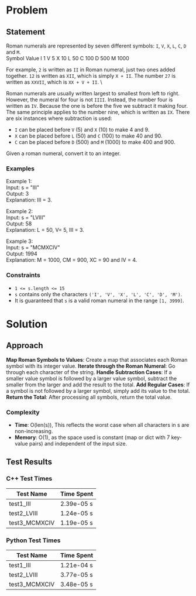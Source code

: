 # Problem

## Statement
Roman numerals are represented by seven different symbols: `I`, `V`, `X`, `L`, `C`, `D` and `M`. \
Symbol       Value
I             1
V             5
X             10
L             50
C             100
D             500
M             1000

For example, `2` is written as `II` in Roman numeral, just two ones added together. `12` is written as `XII`, which is simply `X + II`. The number `27` is written as `XXVII`, which is `XX + V + II`. \

Roman numerals are usually written largest to smallest from left to right. However, the numeral for four is not `IIII`. Instead, the number four is written as `IV`. Because the one is before the five we subtract it making four. The same principle applies to the number nine, which is written as `IX`. There are six instances where subtraction is used:
- `I` can be placed before `V` (5) and `X` (10) to make 4 and 9. 
- `X` can be placed before `L` (50) and `C` (100) to make 40 and 90. 
- `C` can be placed before `D` (500) and `M` (1000) to make 400 and 900.

Given a roman numeral, convert it to an integer.

### Examples
Example 1: \
Input: s = "III" \
Output: 3 \
Explanation: III = 3.

Example 2: \
Input: s = "LVIII" \
Output: 58 \
Explanation: L = 50, V= 5, III = 3.

Example 3: \
Input: s = "MCMXCIV" \
Output: 1994 \
Explanation: M = 1000, CM = 900, XC = 90 and IV = 4.


### Constraints
- `1 <= s.length <= 15`
- `s` contains only the characters `('I', 'V', 'X', 'L', 'C', 'D', 'M')`.
- It is guaranteed that `s` is a valid roman numeral in the range `[1, 3999]`.

# Solution

## Approach
__Map Roman Symbols to Values__: Create a map that associates each Roman symbol with its integer value.
__Iterate through the Roman Numeral__: Go through each character of the string.
__Handle Subtraction Cases__: If a smaller value symbol is followed by a larger value symbol, subtract the smaller from the larger and add the result to the total.
__Add Regular Cases__: If a symbol is not followed by a larger symbol, simply add its value to the total.
__Return the Total__: After processing all symbols, return the total value.

### Complexity
- __Time__: O(len(s)), This reflects the worst case when all characters in s are non-increasing.
- __Memory__: O(1), as the space used is constant (map or dict with 7 key-value pairs) and independent of the input size.

## Test Results

### C++ Test Times
| Test Name | Time Spent |
| --- | --- |
| test1_III | 2.39e-05 s |
| test2_LVIII | 1.24e-05 s |
| test3_MCMXCIV | 1.19e-05 s |

### Python Test Times
| Test Name | Time Spent |
| --- | --- |
| test1_III | 1.21e-04 s |
| test2_LVIII | 3.77e-05 s |
| test3_MCMXCIV | 3.48e-05 s |


